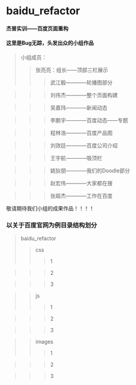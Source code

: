 # baidu_refactor
#### 杰普实训——百度页面重构
#### 这里是Bug无踪，头发出众的小组作品
> 小组成员：
>> 张亮亮：组长——顶部三栏展示
>>> 武江毅————轮播图部分

>>> 刘伟杰————整个页面构建

>>> 吴嘉玮————新闻动态

>>> 李鹏宇————百度动态——专题

>>> 程林浩————百度产品图

>>> 刘效廷————百度公司介绍

>>> 王宇航————吸顶栏

>>> 姚狄朋————我们的Doodle部分

>>> 赵宏伟————大家都在搜

>>> 张超杰————工作在百度


敬请期待我们小组的成果作品！！！！
### 以关于百度官网为例目录结构划分
> baidu_refactor
>> css
>>> 1

>>> 2

>>> 3

>>js
>>> 1

>>> 2

>>> 3

>>images
>>> 1

>>> 2

>>> 3

